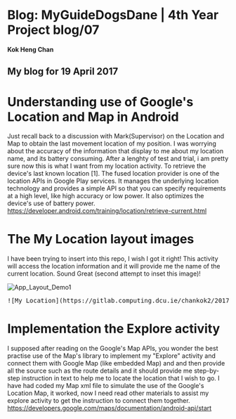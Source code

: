 # Blog: MyGuideDogsDane | 4th Year Project blog/07

**Kok Heng Chan**

## My blog for 19 April 2017


# Understanding use of Google's Location and Map in Android

   Just recall back to a discussion with Mark(Supervisor) on the Location and Map to obtain the last movement location of  my position. I was worrying about the accuracy of the information that display to me about my location name, and its battery consuming.  After a lenghty of test and trial, i am pretty sure now this is what I want from my location activity. To retrieve the device's last known location [1].
The fused location provider is one of the location APIs in Google Play services. It manages the underlying location technology and provides a simple API so that you can specify requirements at a high level, like high accuracy or low power. It also optimizes the device's use of battery power.
https://developer.android.com/training/location/retrieve-current.html


# The My Location layout images

I have been trying to insert into this  repo, I wish I got it right!
This activity will access the location information and it will provide me the name of the current location. Sound Great (second attempt to inset this image)!

![App_Layout_Demo1](https://gitlab.computing.dcu.ie/chankok2/2017-ca400-chankok2/raw/master/docs/blog/images/App_Layout_Demo1.jpg)

<pre>![My Location](https://gitlab.computing.dcu.ie/chankok2/2017-ca400-chankok2/raw/master/docs/blog/images/App_Layout_Demo1.jpg)</pre>


# Implementation the Explore activity

   I supposed after reading on the Google's Map APIs, you wonder the best practise use of the Map's library to implement my "Explore" activity and connect them with Google Map (like embedded Map) and and then provide all the source such as the route details and it should provide me step-by-step instruction in text to help me to locate the location that I wish to go.
   I have had coded my Map xml file to simulate the use of the Google's Location Map, it worked, now I need read other materials to assist my explore activity to get the instruction to connect them together.
https://developers.google.com/maps/documentation/android-api/start
